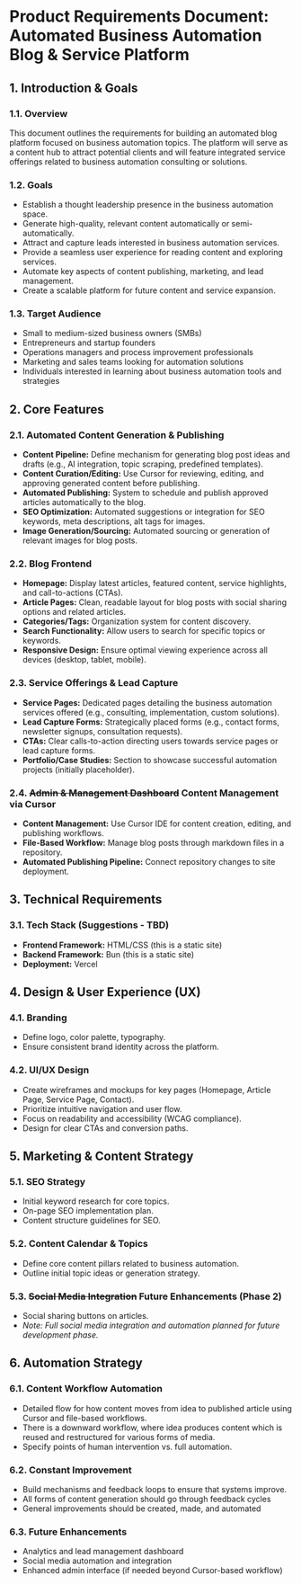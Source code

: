 # Product Requirements Document: Automated Business Automation Blog & Service Platform

## 1. Introduction & Goals

### 1.1. Overview
This document outlines the requirements for building an automated blog platform focused on business automation topics. The platform will serve as a content hub to attract potential clients and will feature integrated service offerings related to business automation consulting or solutions.

### 1.2. Goals
- Establish a thought leadership presence in the business automation space.
- Generate high-quality, relevant content automatically or semi-automatically.
- Attract and capture leads interested in business automation services.
- Provide a seamless user experience for reading content and exploring services.
- Automate key aspects of content publishing, marketing, and lead management.
- Create a scalable platform for future content and service expansion.

### 1.3. Target Audience
- Small to medium-sized business owners (SMBs)
- Entrepreneurs and startup founders
- Operations managers and process improvement professionals
- Marketing and sales teams looking for automation solutions
- Individuals interested in learning about business automation tools and strategies

## 2. Core Features

### 2.1. Automated Content Generation & Publishing
- **Content Pipeline:** Define mechanism for generating blog post ideas and drafts (e.g., AI integration, topic scraping, predefined templates).
- **Content Curation/Editing:** Use Cursor for reviewing, editing, and approving generated content before publishing.
- **Automated Publishing:** System to schedule and publish approved articles automatically to the blog.
- **SEO Optimization:** Automated suggestions or integration for SEO keywords, meta descriptions, alt tags for images.
- **Image Generation/Sourcing:** Automated sourcing or generation of relevant images for blog posts.

### 2.2. Blog Frontend
- **Homepage:** Display latest articles, featured content, service highlights, and call-to-actions (CTAs).
- **Article Pages:** Clean, readable layout for blog posts with social sharing options and related articles.
- **Categories/Tags:** Organization system for content discovery.
- **Search Functionality:** Allow users to search for specific topics or keywords.
- **Responsive Design:** Ensure optimal viewing experience across all devices (desktop, tablet, mobile).

### 2.3. Service Offerings & Lead Capture
- **Service Pages:** Dedicated pages detailing the business automation services offered (e.g., consulting, implementation, custom solutions).
- **Lead Capture Forms:** Strategically placed forms (e.g., contact forms, newsletter signups, consultation requests).
- **CTAs:** Clear calls-to-action directing users towards service pages or lead capture forms.
- **Portfolio/Case Studies:** Section to showcase successful automation projects (initially placeholder).

### 2.4. ~~Admin & Management Dashboard~~ Content Management via Cursor
- **Content Management:** Use Cursor IDE for content creation, editing, and publishing workflows.
- **File-Based Workflow:** Manage blog posts through markdown files in a repository.
- **Automated Publishing Pipeline:** Connect repository changes to site deployment.

## 3. Technical Requirements

### 3.1. Tech Stack (Suggestions - TBD)
- **Frontend Framework:** HTML/CSS (this is a static site) 
- **Backend Framework:** Bun (this is a static site)
- **Deployment:** Vercel

## 4. Design & User Experience (UX)

### 4.1. Branding
- Define logo, color palette, typography.
- Ensure consistent brand identity across the platform.

### 4.2. UI/UX Design
- Create wireframes and mockups for key pages (Homepage, Article Page, Service Page, Contact).
- Prioritize intuitive navigation and user flow.
- Focus on readability and accessibility (WCAG compliance).
- Design for clear CTAs and conversion paths.

## 5. Marketing & Content Strategy

### 5.1. SEO Strategy
- Initial keyword research for core topics.
- On-page SEO implementation plan.
- Content structure guidelines for SEO.

### 5.2. Content Calendar & Topics
- Define core content pillars related to business automation.
- Outline initial topic ideas or generation strategy.

### 5.3. ~~Social Media Integration~~ Future Enhancements (Phase 2)
- Social sharing buttons on articles.
- *Note: Full social media integration and automation planned for future development phase.*

## 6. Automation Strategy

### 6.1. Content Workflow Automation
- Detailed flow for how content moves from idea to published article using Cursor and file-based workflows.
- There is a downward workflow, where idea produces content which is reused and restructured for various forms of media.
- Specify points of human intervention vs. full automation.

### 6.2. Constant Improvement
- Build mechanisms and feedback loops to ensure that systems improve.
- All forms of content generation should go through feedback cycles
- General improvements should be created, made, and automated

### 6.3. Future Enhancements
- Analytics and lead management dashboard
- Social media automation and integration
- Enhanced admin interface (if needed beyond Cursor-based workflow)

